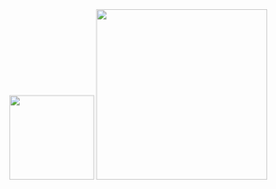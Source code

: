 <img height="150px" src="https://github-profile-summary-cards.vercel.app/api/cards/profile-details?username=xxiz&theme=github_dark" />
<img height="303px" src="https://github-readme-stats.vercel.app/api/wakatime?username=why&layout=compact&hide_border=true&title_color=ffffff&text_color=d6d6d6&border_radius=8&show_icons=true&icon_color=FAC8C7&bg_color=0,111827,1e3a8a,1d4ed8" />
